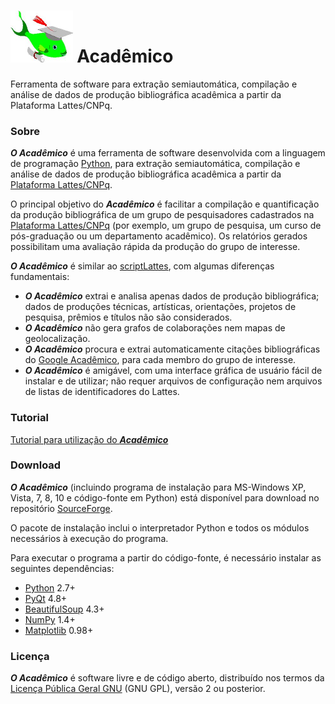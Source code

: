 # <img src="images\schlfish.jpg" alt="schlfish" style="zoom:50%;" /> Acadêmico

Ferramenta de software para extração semiautomática, compilação e análise de dados de produção bibliográfica acadêmica a partir da Plataforma Lattes/CNPq.

### Sobre

***O Acadêmico*** é uma ferramenta de software desenvolvida com a linguagem de programação [Python](http://www.python.org/), para extração semiautomática, compilação e análise de dados de produção bibliográfica acadêmica a partir da [Plataforma Lattes/CNPq](http://lattes.cnpq.br/).

O principal objetivo do ***Acadêmico*** é facilitar a compilação e quantificação da produção bibliográfica de um grupo de pesquisadores cadastrados na [Plataforma Lattes/CNPq](http://lattes.cnpq.br/) (por exemplo, um grupo de pesquisa, um curso de pós-graduação ou um departamento acadêmico). Os relatórios gerados possibilitam uma avaliação rápida da produção do grupo de interesse.

***O Acadêmico*** é similar ao [scriptLattes](http://scriptlattes.sourceforge.net/), com algumas diferenças fundamentais:

- ***O Acadêmico*** extrai e analisa apenas dados de produção bibliográfica; dados de produções técnicas, artísticas, orientações, projetos de pesquisa, prêmios e títulos não são considerados.
- ***O Acadêmico*** não gera grafos de colaborações nem mapas de geolocalização.
- ***O Acadêmico*** procura e extrai automaticamente citações bibliográficas do [Google Acadêmico](http://scholar.google.com/), para cada membro do grupo de interesse.
- ***O Acadêmico*** é amigável, com uma interface gráfica de usuário fácil de instalar e de utilizar; não requer arquivos de configuração nem arquivos de listas de identificadores do Lattes.

### Tutorial

[Tutorial para utilização do ***Acadêmico***](http://oacademico.sourceforge.net/help/index.html)

### Download

***O Acadêmico*** (incluindo programa de instalação para MS-Windows XP, Vista, 7, 8, 10 e código-fonte em Python) está disponível para download no repositório [SourceForge](http://sourceforge.net/projects/oacademico/).

O pacote de instalação inclui o interpretador Python e todos os módulos necessários à execução do programa.

Para executar o programa a partir do código-fonte, é necessário instalar as seguintes dependências:

- [Python](http://www.python.org) 2.7+ 
- [PyQt](http://www.riverbankcomputing.com/software/pyqt) 4.8+
- [BeautifulSoup](http://oacademico.sourceforge.net/www.crummy.com/software/BeautifulSoup) 4.3+ 
- [NumPy](http://www.numpy.org/) 1.4+
- [Matplotlib](http://www.matplotlib.org/) 0.98+ 

### Licença

***O Acadêmico*** é software livre e de código aberto, distribuído nos termos da [Licença Pública Geral GNU](http://www.magnux.org/doc/GPL-pt_BR.txt) (GNU GPL), versão 2 ou posterior.